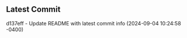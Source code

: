 
## Latest Commit
d137eff - Update README with latest commit info (2024-09-04 10:24:58 -0400) <Yunxi-Zhou>
